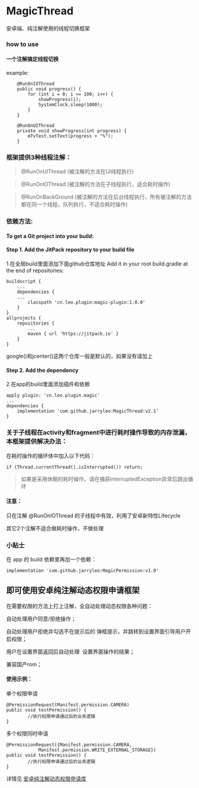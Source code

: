 # MagicThread
安卓端、纯注解使用的线程切换框架

### how to use
#### 一个注解搞定线程切换

example:
```
    @RunOnIOThread
    public void progress() {
        for (int i = 0; i <= 100; i++) {
            showProgress(i);
            SystemClock.sleep(1000);
        }
    }

    @RunOnUIThread
    private void showProgress(int progress) {
        mTvTest.setText(progress + "%");
    }
```
### 框架提供3种线程注解：

> @RunOnUIThread    (被注解的方法在UI线程执行)

> @RunOnIOThread    (被注解的方法在子线程执行，适合耗时操作)

> @RunOnBackGround  (被注解的方法在后台线程执行，所有被注解的方法都在同一个线程，队列执行，不适合耗时操作)

### 依赖方法:
#### To get a Git project into your build:
#### Step 1. Add the JitPack repository to your build file
1.在全局build里面添加下面github仓库地址
Add it in your root build.gradle at the end of repositories:
```
buildscript {
    ...
    dependencies {
	...
        classpath 'cn.leo.plugin:magic-plugin:1.0.0'
    }
}
allprojects {
	repositories {
		...
		maven { url 'https://jitpack.io' }
	}
}
```
google()和jcenter()这两个仓库一般是默认的，如果没有请加上

#### Step 2. Add the dependency
2.在app的build里面添加插件和依赖
```
apply plugin: 'cn.leo.plugin.magic'
...
dependencies {
	implementation 'com.github.jarryleo:MagicThread:v2.1'
}
```
### 关于子线程在activity和fragment中进行耗时操作导致的内存泄漏，本框架提供解决办法：

在耗时操作的循环体中加入以下代码：
```
if (Thread.currentThread().isInterrupted()) return;
```
> 如果是采用休眠的耗时操作，请在捕获InterruptedException异常后跳出循环

#### 注意：
只在注解 @RunOnIOThread 的子线程中有效，利用了安卓新特性Lifecycle

其它2个注解不适合做耗时操作，不做处理


### 小贴士

在 app 的 build 依赖里再加一个依赖：

```
implementation 'com.github.jarryleo:MagicPermission:v1.0'
```
## 即可使用安卓纯注解动态权限申请框架

在需要权限的方法上打上注解，全自动处理动态权限各种问题：

自动处理用户同意/拒绝操作；

自动处理用户拒绝并勾选不在提示后的 弹框提示，并跳转到设置界面引导用户开启权限；

用户在设置界面返回后自动处理  设置界面操作的结果；

兼容国产rom；

#### 使用示例：

单个权限申请
```
@PermissionRequest(Manifest.permission.CAMERA)
public void testPermission() {
        //执行权限申请通过后的业务逻辑
}
```

多个权限同时申请
```
@PermissionRequest({Manifest.permission.CAMERA,
            Manifest.permission.WRITE_EXTERNAL_STORAGE})
public void testPermission() {
        //执行权限申请通过后的业务逻辑
}
```
详情见 [安卓纯注解动态权限申请库](https://github.com/jarryleo/MagicPermission)

